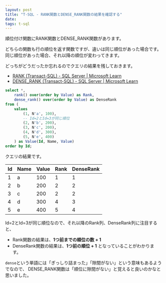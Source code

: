 ```yaml
---
layout: post
title: "T-SQL - RANK関数とDENSE_RANK関数の結果を確認する"
date: 
tags: t-sql
---
```


順位付け関数にRANK関数とDENSE_RANK関数があります。

どちらの関数も行の順位を返す関数ですが、違いは同じ順位があった場合です。
同じ順位があった場合、それ以降の順位が変わってきます。

どっちがどうだったか忘れるのでクエリの結果を残しておきます。

- [RANK (Transact-SQL) - SQL Server &#124; Microsoft Learn](https://learn.microsoft.com/ja-jp/sql/t-sql/functions/rank-transact-sql?view=sql-server-ver16)
- [DENSE_RANK (Transact-SQL) - SQL Server &#124; Microsoft Learn](https://learn.microsoft.com/ja-jp/sql/t-sql/functions/dense-rank-transact-sql?view=sql-server-ver16)

```sql
select *,
    rank() over(order by Value) as Rank,
    dense_rank() over(order by Value) as DenseRank
from (
    values
        (1, N'a', 100),
        -- Id=2とId=3が同じ順位
        (2, N'b', 200),
        (3, N'c', 200),
        (4, N'd', 300),
        (5, N'e', 400)
    ) as Value(Id, Name, Value)
order by Id;
```

クエリの結果です。

|Id|Name|Value|Rank|DenseRank|
|--|--|--|--|--|
|1|a|100|1|1|
|2|b|200|2|2|
|3|c|200|2|2|
|4|d|300|4|3|
|5|e|400|5|4|

Id=2とId=3が同じ順位なので、それ以降のRank列、DenseRank列に注目すると、
- Rank関数の結果は、**1つ前までの順位の数 + 1**
- DenseRank関数の結果は、**1つ前の順位 + 1**
となっていることがわかります。

`dense`という単語には「ぎっしり詰まった」「隙間がない」という意味もあるようでなので、
DENSE_RANK関数は「順位に隙間がない」と覚えると良いのかなと思いました。
